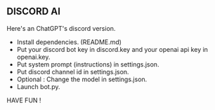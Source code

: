 ## DISCORD AI

Here's an ChatGPT's discord version.

- Install dependencies. (README.md)
- Put your discord bot key in discord.key and your openai api key in openai.key.
- Put system prompt (instructions) in settings.json.
- Put discord channel id in settings.json.
- Optional : Change the model in settings.json.
- Launch bot.py.

HAVE FUN !